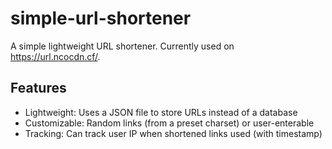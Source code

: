 # simple-url-shortener

A simple lightweight URL shortener. Currently used on https://url.ncocdn.cf/.

## Features
- Lightweight: Uses a JSON file to store URLs instead of a database
- Customizable: Random links (from a preset charset) or user-enterable
- Tracking: Can track user IP when shortened links used (with timestamp)
